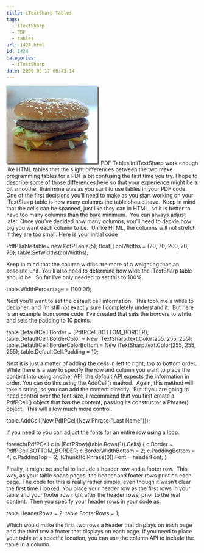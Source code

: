 ```yaml
---
title: iTextSharp Tables
tags:
  - iTextSharp
  - PDF
  - tables
url: 1424.html
id: 1424
categories:
  - iTextSharp
date: 2009-09-17 06:43:14
---
```


![food-ml-04](/uploads/2009/09/foodml04.jpg "food-ml-04") PDF Tables in iTextSharp work enough like HTML tables that the slight differences between the two make programming tables for a PDF a bit confusing the first time you try. I hope to describe some of those differences here so that your experience might be a bit smoother than mine was as you start to use tables in your PDF code.  One of the first decisions you’ll need to make as you start working on your iTextSharp table is how many columns the table should have.  Keep in mind that the cells can be spanned, just like they can in HTML, so it is better to have too many columns than the bare minimum.  You can always adjust later. Once you’ve decided how many columns, you’ll need to decide how big you want each column to be.  Unlike HTML, the columns will not stretch if they are too small. Here is your initial code

PdfPTable table= new PdfPTable(5);
float\[\] colWidths = {70, 70, 200, 70, 70};
table.SetWidths(colWidths);

Keep in mind that the column widths are more of a weighting than an absolute unit. You’ll also need to determine how wide the iTextSharp table should be.  So far I’ve only needed to set this to 100%.

table.WidthPercentage = (100.0f);

Next you’ll want to set the default cell information.  This took me a while to decipher, and I’m still not exactly sure I completely understand it.  But here is an example from some code  I’ve created that sets the borders to white and sets the padding to 10 points.

table.DefaultCell.Border = (PdfPCell.BOTTOM_BORDER);
table.DefaultCell.BorderColor = New iTextSharp.text.Color(255, 255, 255);
table.DefaultCell.BorderColorBottom = New iTextSharp.text.Color(255, 255, 255);
table.DefaultCell.Padding = 10;

Next it is just a matter of adding the cells in left to right, top to bottom order.  While there is a way to specify the row and column you want to place the content into using another API, the default API expects the information in order. You can do this using the AddCell() method.  Again, this method will take a string, so you can add the content directly.  But if you are going to need control over the font size, I recommend that you first create a PdfPCell() object that has the content, passing its constructor a Phrase() object.  This will allow much more control.

table.AddCell(New PdfPCell(New Phrase("Last Name")));

If you need to you can adjust the fonts for an entire row using a loop.

foreach(PdfPCell c in (PdfPRow)(table.Rows(1)).Cells)
{
    c.Border = PdfPCell.BOTTOM_BORDER;
    c.BorderWidthBottom = 2;
    c.PaddingBottom = 4;
    c.PaddingTop = 2;
    (Chunk)(c.Phrase(0)).Font = headerFont;
}

Finally, it might be useful to include a header row and a footer row.  This way, as your table spans pages, the header and footer rows print on each page. The code for this is really rather simple, even though it wasn’t clear the first time I looked. You place your header row as the first rows in your table and your footer row right after the header rows, prior to the real content.  Then you specify your header rows in your code as.

table.HeaderRows = 2;
table.FooterRows = 1;

Which would make the first two rows a header that displays on each page and the third row a footer that displays on each page. If you need to place your table at a specific location, you can use the column API to include the table in a column.
